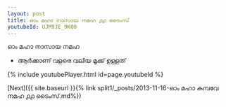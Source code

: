 ```yaml
---
layout: post
title: ഓം മഹാ നാസായ നമഹ ൧൧ ടൈംസ്
youtubeId: UJM9JE_9K00
---
```

 
 
 ഓം മഹാ നാസായ നമഹ 
 
 -  ആർക്കാണ് വളരെ വലിയ മൂക്ക് ഉള്ളത് 
 
  
 
  
 
 
 
 
 
 


{% include youtubePlayer.html id=page.youtubeId %}
 
[Next]({{ site.baseurl }}{% link  split1/_posts/2013-11-16-ഓം മഹാ കമ്പവേ നമഹ ൧൧ ടൈംസ്.md%})
 
